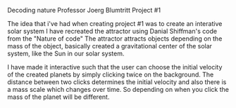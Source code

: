 
Decoding nature
Professor Joerg Blumtritt
Project #1 

The idea that i've had when creating project #1 was to create an interative solar system I have recreated the attractor using Danial Shiffman's code from the "Nature of code" The attractor attracts objects depending on the mass of the object, basically created a gravitational center of the solar system, like the Sun in our solar system.

I have made it interactive such that the user can choose the initial velocity of the created planets by simply clicking twice on the background. The distance between two clicks determines the initial velocity and also there is a mass scale which changes over time. So depending on when you click the mass of the planet will be different.
